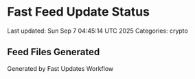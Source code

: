 # Fast Feed Update Status
Last updated: Sun Sep  7 04:45:14 UTC 2025
Categories: crypto

## Feed Files Generated

Generated by Fast Updates Workflow
